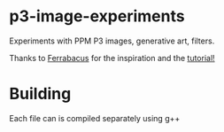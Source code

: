 # p3-image-experiments
Experiments with PPM P3 images, generative art, filters.

Thanks to [Ferrabacus](https://github.com/ferrabacus/) for the inspiration and the [tutorial!](https://www.youtube.com/watch?v=HGHbcRscFsg)

# Building

Each file can is compiled separately using g++
